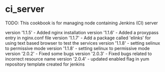 # ci_server

TODO: This cookbook is for managing node containing Jenkins (CI) server

version '1.1.5' - Added nginx installation
version '1.1.6' - Added a proxypass entry in nginx.conf file
version '1.1.7' - Add a package called 'elinks' for using text based browser to test the services
version '1.1.8' - setting selinux to permissive mode
version '1.1.8' - setting selinux to permissive mode
version '2.0.2' - Fixed some bugs
version '2.0.3' - Fixed bugs related to incorrect resource name
version '2.0.4' - updated enabled flag in yum repository template created for jenkins
